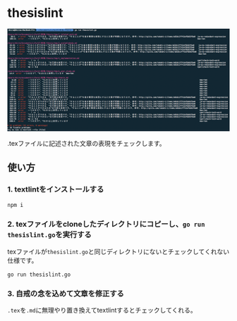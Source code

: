# thesislint

![](./ss.png)

.texファイルに記述された文章の表現をチェックします。

## 使い方

### 1. textlintをインストールする

```
npm i
```

### 2. texファイルをcloneしたディレクトリにコピーし、`go run thesislint.go`を実行する
texファイルが`thesislint.go`と同じディレクトリにないとチェックしてくれない仕様です。

```
go run thesislint.go
```

### 3. 自戒の念を込めて文章を修正する

`.tex`を`.md`に無理やり置き換えてtextlintするとチェックしてくれる。

